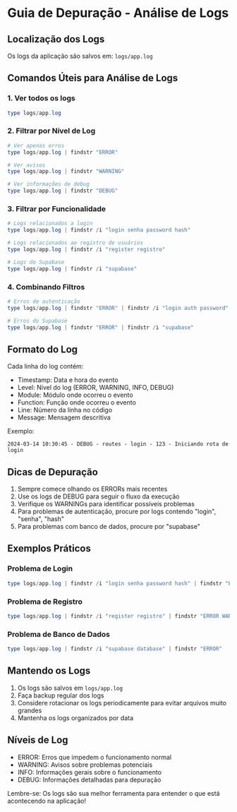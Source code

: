# Guia de Depuração - Análise de Logs

## Localização dos Logs
Os logs da aplicação são salvos em: `logs/app.log`

## Comandos Úteis para Análise de Logs

### 1. Ver todos os logs
```powershell
type logs/app.log
```

### 2. Filtrar por Nível de Log
```powershell
# Ver apenas erros
type logs/app.log | findstr "ERROR"

# Ver avisos
type logs/app.log | findstr "WARNING"

# Ver informações de debug
type logs/app.log | findstr "DEBUG"
```

### 3. Filtrar por Funcionalidade
```powershell
# Logs relacionados a login
type logs/app.log | findstr /i "login senha password hash"

# Logs relacionados ao registro de usuários
type logs/app.log | findstr /i "register registro"

# Logs do Supabase
type logs/app.log | findstr /i "supabase"
```

### 4. Combinando Filtros
```powershell
# Erros de autenticação
type logs/app.log | findstr "ERROR" | findstr /i "login auth password"

# Erros do Supabase
type logs/app.log | findstr "ERROR" | findstr /i "supabase"
```

## Formato do Log
Cada linha do log contém:
- Timestamp: Data e hora do evento
- Level: Nível do log (ERROR, WARNING, INFO, DEBUG)
- Module: Módulo onde ocorreu o evento
- Function: Função onde ocorreu o evento
- Line: Número da linha no código
- Message: Mensagem descritiva

Exemplo:
```
2024-03-14 10:30:45 - DEBUG - routes - login - 123 - Iniciando rota de login
```

## Dicas de Depuração
1. Sempre comece olhando os ERRORs mais recentes
2. Use os logs de DEBUG para seguir o fluxo da execução
3. Verifique os WARNINGs para identificar possíveis problemas
4. Para problemas de autenticação, procure por logs contendo "login", "senha", "hash"
5. Para problemas com banco de dados, procure por "supabase"

## Exemplos Práticos

### Problema de Login
```powershell
type logs/app.log | findstr /i "login senha password hash" | findstr "ERROR WARNING"
```

### Problema de Registro
```powershell
type logs/app.log | findstr /i "register registro" | findstr "ERROR WARNING"
```

### Problema de Banco de Dados
```powershell
type logs/app.log | findstr /i "supabase database" | findstr "ERROR"
```

## Mantendo os Logs
1. Os logs são salvos em `logs/app.log`
2. Faça backup regular dos logs
3. Considere rotacionar os logs periodicamente para evitar arquivos muito grandes
4. Mantenha os logs organizados por data

## Níveis de Log
- ERROR: Erros que impedem o funcionamento normal
- WARNING: Avisos sobre problemas potenciais
- INFO: Informações gerais sobre o funcionamento
- DEBUG: Informações detalhadas para depuração

Lembre-se: Os logs são sua melhor ferramenta para entender o que está acontecendo na aplicação! 